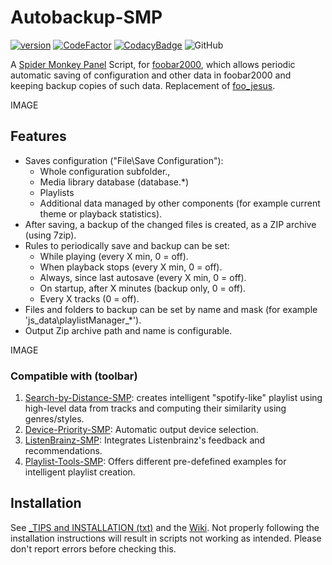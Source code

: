 # Autobackup-SMP
[![version][version_badge]][changelog]
[![CodeFactor][codefactor_badge]](https://www.codefactor.io/repository/github/regorxxx/Autobackup-SMP/overview/main)
[![CodacyBadge][codacy_badge]](https://www.codacy.com/gh/regorxxx/Autobackup-SMP/dashboard?utm_source=github.com&amp;utm_medium=referral&amp;utm_content=regorxxx/Autobackup-SMP&amp;utm_campaign=Badge_Grade)
![GitHub](https://img.shields.io/github/license/regorxxx/Autobackup-SMP)

A [Spider Monkey Panel](https://theqwertiest.github.io/foo_spider_monkey_panel) Script, for [foobar2000](https://www.foobar2000.org), which allows periodic automatic saving of configuration and other data in foobar2000 and keeping backup copies of such data. Replacement of [foo_jesus](https://www.foobar2000.org/components/view/foo_jesus).

IMAGE

## Features
* Saves configuration ("File\Save Configuration"):
  * Whole configuration subfolder.,
  * Media library database (database.*)
  * Playlists
  * Additional data managed by other components (for example current theme or playback statistics).
* After saving, a backup of the changed files is created, as a ZIP archive (using 7zip).
* Rules to periodically save and backup can be set:
  * While playing (every X min, 0 = off).
  * When playback stops (every X min, 0 = off).
  * Always, since last autosave (every X min, 0 = off).
  * On startup, after X minutes (backup only, 0 = off).
  * Every X tracks (0 = off).
* Files and folders to backup can be set by name and mask (for example 'js_data\\playlistManager_*').
* Output Zip archive path and name is configurable.

IMAGE

### Compatible with (toolbar)
 1. [Search-by-Distance-SMP](https://github.com/regorxxx/Search-by-Distance-SMP): creates intelligent "spotify-like" playlist using high-level data from tracks and computing their similarity using genres/styles.
 2. [Device-Priority-SMP](https://github.com/regorxxx/Device-Priority-SMP): Automatic output device selection.
 3. [ListenBrainz-SMP](https://github.com/regorxxx/ListenBrainz-SMP): Integrates Listenbrainz's feedback and recommendations.
 4. [Playlist-Tools-SMP](https://github.com/regorxxx/Playlist-Tools-SMP): Offers different pre-defefined examples for intelligent playlist creation.

## Installation
See [_TIPS and INSTALLATION (txt)](https://github.com/regorxxx/Autobackup-SMP/blob/main/_TIPS%20and%20INSTALLATION.txt) and the [Wiki](https://github.com/regorxxx/Autobackup-SMP/wiki/Installation).
Not properly following the installation instructions will result in scripts not working as intended. Please don't report errors before checking this.

[changelog]: CHANGELOG.md
[version_badge]: https://img.shields.io/github/release/regorxxx/Autobackup-SMP.svg
[codacy_badge]: https://api.codacy.com/project/badge/Grade/e04be28637dd40d99fae7bd92f740677
[codefactor_badge]: https://www.codefactor.io/repository/github/regorxxx/Autobackup-SMP/badge/main
